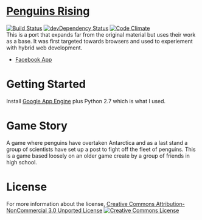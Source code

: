 [Penguins Rising](https://fassetar.github.io/penguins-rising/)
==============
[![Build Status](https://travis-ci.org/fassetar/penguins-rising.svg?branch=master)](https://travis-ci.org/fassetar/penguins-rising)
[![devDependency Status](https://david-dm.org/fassetar/penguins-rising/dev-status.svg)](https://david-dm.org/fassetar/penguins-rising#info=devDependencies)
[![Code Climate](https://codeclimate.com/github/fassetar/penguins-rising/badges/gpa.svg)](https://codeclimate.com/github/fassetar/penguins-rising)
<br/>
This is a port that expands far from the original material but uses their work as a base. It was first targeted towards browsers and used to experiement with hybrid web development.

- [Facebook App](https://apps.facebook.com/penguinsrising/?fb_source=fbpage)

Getting Started
=============
Install [Google App Engine](https://cloud.google.com/appengine/downloads#Google_App_Engine_SDK_for_Python) plus Python 2.7 which is what I used.

Game Story
=============
A game where penguins have overtaken Antarctica and as a last stand a group of scientists have set up a post to fight off the fleet of penguins. This is a game based loosely on an older game create by a group of friends in high school.

License
=============
For more information about the license, <a rel="license" href="http://creativecommons.org/licenses/by-nc/3.0/deed.en_US">Creative Commons Attribution-NonCommercial 3.0 Unported License</a>
<a rel="license" href="http://creativecommons.org/licenses/by-nc/3.0/deed.en_US"><img alt="Creative Commons License" style="border-width:0" src="http://i.creativecommons.org/l/by-nc/3.0/88x31.png" /></a>


